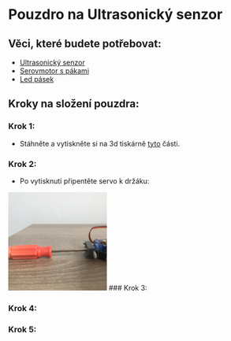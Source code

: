 # Pouzdro na Ultrasonický senzor

## Věci, které budete potřebovat:

* [Ultrasonický senzor](https://www.mall.cz/hracky-rozvoj-aktivita/ostatni-hy-srf05-ultrazvukovy-senzor-100111860112?utm_source=google_organic_shopping&utm_medium=organic)
* [Serovmotor s pákami](https://dratek.cz/arduino/897-eses-servo-motor-9g.html?gclid=Cj0KCQjw7PCjBhDwARIsANo7CgnI6uDLzxxIQLcyTPE7dsFn0WTo0lLdOpigC8M7lxas-uX0V5HISoEaAs1nEALw_wcB)
* [Led pásek](https://www.digitalni-led.cz/product/digitalni-adresovatelne-led-pasky-ws2811/ws2812b-5v/led-pasek-digitalni-ws2812b_-5v_-30led_m/99)

## Kroky na složení pouzdra:

### Krok 1:
* Stáhněte a vytiskněte si na 3d tiskárně [tyto](./US_Kryt_STL) části.
### Krok 2:
* Po vytisknutí připentěte servo k držáku:
 <img src="./Pictures/20230614_123503609_iOS_edited.jpg" width="200" height="200">
### Krok 3:

### Krok 4:

### Krok 5:
